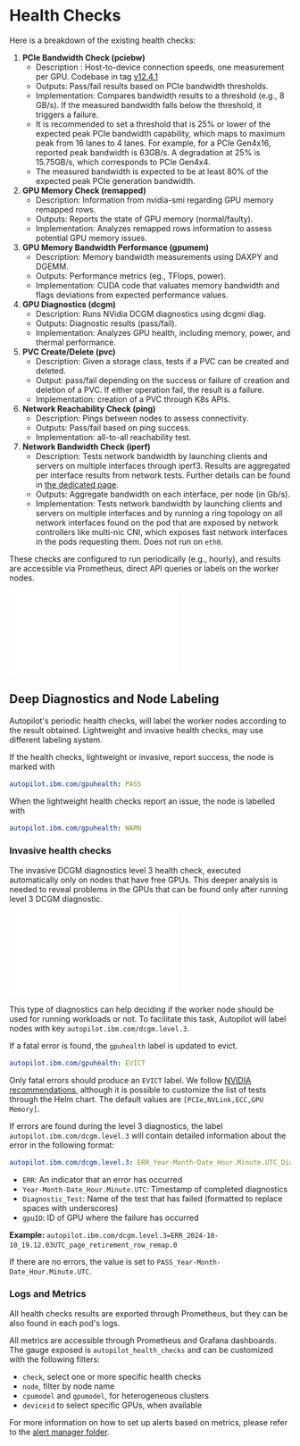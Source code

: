 # Health Checks

Here is a breakdown of the existing health checks:

1. **PCIe Bandwidth Check (pciebw)**
    - Description  : Host-to-device connection speeds, one measurement per GPU. Codebase in tag [v12.4.1](https://github.com/NVIDIA/cuda-samples/tree/master/Samples/1_Utilities/bandwidthTest)
    - Outputs: Pass/fail results based on PCIe bandwidth thresholds.
    - Implementation: Compares bandwidth results to a threshold (e.g., 8 GB/s). If the measured bandwidth falls below the threshold, it triggers a failure.
    - It is recommended to set a threshold that is 25% or lower of the expected peak PCIe bandwidth capability, which maps to maximum peak from 16 lanes to 4 lanes. For example, for a PCIe Gen4x16, reported peak bandwidth is 63GB/s. A degradation at 25% is 15.75GB/s, which corresponds to PCIe Gen4x4.
    - The measured bandwidth is expected to be at least 80% of the expected peak PCIe generation bandwidth.
2. **GPU Memory Check (remapped)**
    - Description: Information from nvidia-smi regarding GPU memory remapped rows.
    - Outputs: Reports the state of GPU memory (normal/faulty).
    - Implementation: Analyzes remapped rows information to assess potential GPU memory issues.
3. **GPU Memory Bandwidth Performance (gpumem)**
    - Description: Memory bandwidth measurements using DAXPY and DGEMM.
    - Outputs: Performance metrics (eg., TFlops, power).
    - Implementation: CUDA code that valuates memory bandwidth and flags deviations from expected performance values.
4. **GPU Diagnostics (dcgm)**
    - Description: Runs NVidia DCGM diagnostics using dcgmi diag.
    - Outputs: Diagnostic results (pass/fail).
    - Implementation: Analyzes GPU health, including memory, power, and thermal performance.
5. **PVC Create/Delete (pvc)**
    - Description: Given a storage class, tests if a PVC can be created and deleted.
    - Output: pass/fail depending on the success or failure of creation and deletion of a PVC. If either operation fail, the result is a failure.
    - Implementation: creation of a PVC through K8s APIs.
6. **Network Reachability Check (ping)**
    - Description: Pings between nodes to assess connectivity.
    - Outputs: Pass/fail based on ping success.
    - Implementation: all-to-all reachability test.
7. **Network Bandwidth Check (iperf)**
    - Description: Tests network bandwidth by launching clients and servers on multiple interfaces through iperf3. Results are aggregated per interface results from network tests. Further details can be found in [the dedicated page](autopilot-daemon/network/README.md).
    - Outputs: Aggregate bandwidth on each interface, per node (in Gb/s).
    - Implementation: Tests network bandwidth by launching clients and servers on multiple interfaces and by running a ring topology on all network interfaces found on the pod that are exposed by network controllers like multi-nic CNI, which exposes fast network interfaces in the pods requesting them. Does not run on `eth0`.

These checks are configured to run periodically (e.g., hourly), and results are accessible via Prometheus, direct API queries or labels on the worker nodes.

![image](figures/health-check-flow.pdf)

## Deep Diagnostics and Node Labeling

Autopilot's periodic health checks, will label the worker nodes according to the result obtained.
Lightweight and invasive health checks, may use different labeling system.

If the health checks, lightweight or invasive, report success, the node is marked with

```yaml
autopilot.ibm.com/gpuhealth: PASS
```

When the lightweight health checks report an issue, the node is labelled with

```yaml
autopilot.ibm.com/gpuhealth: WARN
```

### Invasive health checks

The invasive DCGM diagnostics level 3 health check, executed automatically only on nodes that have free GPUs. This deeper analysis is needed to reveal problems in the GPUs that can be found only after running level 3 DCGM diagnostic.

![image](figures/invasive-check-flow.pdf)

This type of diagnostics can help deciding if the worker node should be used for running workloads or not. To facilitate this task, Autopilot will label nodes with key `autopilot.ibm.com/dcgm.level.3`.

If a fatal error is found, the `gpuhealth` label is updated to evict.

```yaml
autopilot.ibm.com/gpuhealth: EVICT
```

Only fatal errors should produce an `EVICT` label. We follow [NVIDIA recommendations](https://docs.nvidia.com/datacenter/dcgm/latest/user-guide/feature-overview.html#id3), although it is possible to customize the list of tests through the Helm chart. The default values are `[PCIe,NVLink,ECC,GPU Memory]`.

If errors are found during the level 3 diagnostics, the label `autopilot.ibm.com/dcgm.level.3` will contain detailed information about the error in the following format:

```yaml
autopilot.ibm.com/dcgm.level.3: ERR_Year-Month-Date_Hour.Minute.UTC_Diagnostic_Test.gpuID,Diagnostic_Test.gpuID,...`
```

- `ERR`: An indicator that an error has occurred
- `Year-Month-Date_Hour.Minute.UTC`: Timestamp of completed diagnostics
- `Diagnostic_Test`: Name of the test that has failed (formatted to replace spaces with underscores)
- `gpuID`: ID of GPU where the failure has occurred

**Example:** `autopilot.ibm.com/dcgm.level.3=ERR_2024-10-10_19.12.03UTC_page_retirement_row_remap.0`

If there are no errors, the value is set to `PASS_Year-Month-Date_Hour.Minute.UTC`.

### Logs and Metrics

All health checks results are exported through Prometheus, but they can be also found in each pod's logs.

All metrics are accessible through Prometheus and Grafana dashboards. The gauge exposed is `autopilot_health_checks` and can be customized with the following filters:

- `check`, select one or more specific health checks
- `node`, filter by node name
- `cpumodel` and `gpumodel`, for heterogeneous clusters
- `deviceid` to select specific GPUs, when available

For more information on how to set up alerts based on metrics, please refer to the [alert manager folder](alertmanager/README.md).
